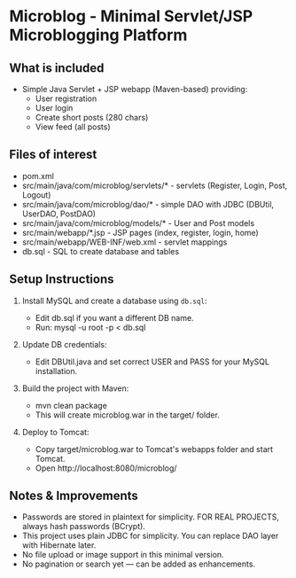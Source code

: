 
Microblog - Minimal Servlet/JSP Microblogging Platform
=====================================================

What is included
----------------
- Simple Java Servlet + JSP webapp (Maven-based) providing:
  - User registration
  - User login
  - Create short posts (280 chars)
  - View feed (all posts)

Files of interest
-----------------
- pom.xml
- src/main/java/com/microblog/servlets/*  - servlets (Register, Login, Post, Logout)
- src/main/java/com/microblog/dao/*       - simple DAO with JDBC (DBUtil, UserDAO, PostDAO)
- src/main/java/com/microblog/models/*    - User and Post models
- src/main/webapp/*.jsp                   - JSP pages (index, register, login, home)
- src/main/webapp/WEB-INF/web.xml         - servlet mappings
- db.sql                                  - SQL to create database and tables

Setup Instructions
------------------
1. Install MySQL and create a database using `db.sql`:
   - Edit db.sql if you want a different DB name.
   - Run: mysql -u root -p < db.sql

2. Update DB credentials:
   - Edit DBUtil.java and set correct USER and PASS for your MySQL installation.

3. Build the project with Maven:
   - mvn clean package
   - This will create microblog.war in the target/ folder.

4. Deploy to Tomcat:
   - Copy target/microblog.war to Tomcat's webapps folder and start Tomcat.
   - Open http://localhost:8080/microblog/

Notes & Improvements
--------------------
- Passwords are stored in plaintext for simplicity. FOR REAL PROJECTS, always hash passwords (BCrypt).
- This project uses plain JDBC for simplicity. You can replace DAO layer with Hibernate later.
- No file upload or image support in this minimal version.
- No pagination or search yet — can be added as enhancements.

